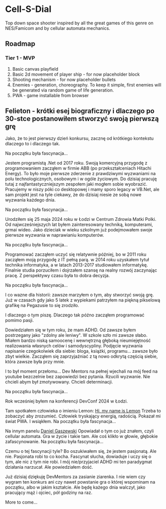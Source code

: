 # Cell-S-Dial
Top down space shooter inspired by all the great games of this genre on NES/Famicom and by cellular automata mechanics.

## Roadmap
### Tier 1 - MVP
1. Basic canvas playfield
2. Basic 2d movement of player ship - for now placeholder block
3. Shooting mechanism - for now placeholder bullets
4. Enemies - generation, choreography. To keep it simple, first enemies will be generated via random game of life generation.
5. PWA - game installable from browser

## Felieton - krótki esej biograficzny i dlaczego po 30-stce postanowiłem stworzyć swoją pierwszą grę
Jako, że to jest pierwszy dzień konkursu, zacznę od krótkiego kontekstu dlaczego to i dlaczego tak.

Na początku była fascynacja...

Jestem programistą .Net od 2017 roku.
Swoją komercyjną przygodę z programowaniem zacząłem w firmie ABB (po przekształceniach Hitachi Energy).
To było moje pierwsze zderzenie z prawdziwymi wyzwaniami na polu technologicznych, osobowym i w ogóle życiowym.
Do dzisiaj pracuję tutaj z najfantastyczniejszym zespołem jaki mogłem sobie wyobrazić.
Pracujemy w niszy póki co desktopowej i mamy sporo legacy w VB.Net, ale sam projekt jest na tyle ciekawy, że do dzisiaj niesie ze sobą nowe wyzwania każdego dnia.

Na początku była fascynacja...

Urodziłem się 25 maja 2024 roku w Łodzi w Centrum Zdrowia Matki Polki.
Od najwcześniejszych lat byłem zainteresowany techniką, komputerami, grmai wideo.
Jako dzieciak w wieku szkolnym już podejmowałem swoje pierwsze wyzwania w naprawianiu komputerów.

Na początku była fascynacja...

Programować zacząłem uczyć się relatywnie później, bo w 2011 roku zacząłem moją przygodę z IT pełną parą.
w 2014 roku uzyskałem tytuł technika informatyka, a w latach 2013-2017 studiowałem informatykę.
Finalnie studia porzuciłem i dojrzałem szansę na realny rozwój zaczynając pracę.
Z perspektywy czasu była to dobra decyzja.

Na początku była fascynacja...

I co wazne dla historii: zawsze marzyłem o tym, aby stworzyć swoją grę.
Już w czasach gdy jako 5 latek z wypiekami patrzyłem na piękną pikselową grafikę na Pegazusie to się zrodziło.

I dlaczego o tym piszę. Dlaczego tak późno zacząłem programować pomimo pasji.

Dowiedziałem się w tym roku, że mam ADHD.
Od zawsze byłem postrzegany jako "zdolny ale leniwy".
W szkole szło mi zawsze słabo.
Miałem bardzo niską samoocenę i wewnętrzną głęboką nieumiejętność realizowania własnych celów i samodyscypliny.
Podjęcie wyzwania napisanie czegokolwiek dla siebie: bloga, książki, programu... zawsze było zbyt wielkie.
Zacząłem się zaprzyjaźniać z tą nowo odkrytą częścią siebie, która zawsze była przy mnie.

I to był moment przełomu...
Dev Mentors na pełnej wjechali na mój feed na youtube bezczelnie bez zapowiedzi bez pytania.
Rzucili wyzwanie. Nie chcieli abym był zmotywowany. Chcieli determinacji.

Na początku była fascynacja...

Rok wcześniej byłem na konferencji DevConf 2024 w Łodzi.

Tam spotkałem człowieka o imieniu Lemon: [Hi, my name is Lemon](https://ahoylemon.xyz/)
Trzeba to zobaczyć aby zrozumieć. Człowiek tryskający energią, radością. Pokazał mi świat PWA. I wsiąkłem. Na początku była fascynacja...

Na innym panelu [Daniel Gaszewski](https://www.linkedin.com/in/daniel-gaszewski-62a9a810b/?originalSubdomain=se)
Opowiadał o tym co już znałem, czyli cellular automata. Gra w życie i takie tam. Ale coś klikło w głowie, głębokie zafascynowanie. Na początku była fascynacja... 

Czemu o tej fascynacji tyle? Bo oszukiwałem się, że jestem pasjonatą. Ale nie. Pasjonata robi to co kocha. Fascynat słucha, dowiaduje i uczy się o tym, ale nic z tym nie robi.
I mój nie/przyjaciel ADHD mi ten paradygmat działania narzucał. Ale powiedziałem dość.

Już dzisiaj dziękuję DevMentors za zasianie ziarenka. I nie wiem czy wygram ten konkurs ani czy nawet powstanie gra o której wspominam na początku, albo w jakim kształcie.
Ale będę każego dnia walczył, jako pracujący mąż i ojciec, pół godziny na raz.

More to come...

